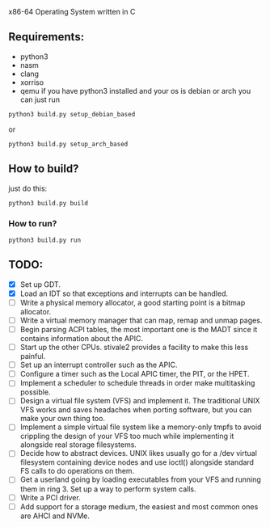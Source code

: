 x86-64 Operating System written in C

## Requirements:
- python3
- nasm
- clang
- xorriso
- qemu
if you have python3 installed and your os is debian or arch you can just run
```
python3 build.py setup_debian_based
```
or
```
python3 build.py setup_arch_based
```

## How to build?
just do this:
```
python3 build.py build
```
### How to run?
```
python3 build.py run
```

## TODO:
- [x] Set up GDT.
- [x] Load an IDT so that exceptions and interrupts can be handled.
- [ ] Write a physical memory allocator, a good starting point is a bitmap allocator.
- [ ] Write a virtual memory manager that can map, remap and unmap pages.
- [ ] Begin parsing ACPI tables, the most important one is the MADT since it contains information about the APIC.
- [ ] Start up the other CPUs. stivale2 provides a facility to make this less painful.
- [ ] Set up an interrupt controller such as the APIC.
- [ ] Configure a timer such as the Local APIC timer, the PIT, or the HPET.
- [ ] Implement a scheduler to schedule threads in order make multitasking possible.
- [ ] Design a virtual file system (VFS) and implement it. The traditional UNIX VFS works and saves headaches when porting software, but you can make your own thing too.
- [ ] Implement a simple virtual file system like a memory-only tmpfs to avoid crippling the design of your VFS too much while implementing it alongside real storage filesystems.
- [ ] Decide how to abstract devices. UNIX likes usually go for a /dev virtual filesystem containing device nodes and use ioctl() alongside standard FS calls to do operations on them.
- [ ] Get a userland going by loading executables from your VFS and running them in ring 3. Set up a way to perform system calls.
- [ ] Write a PCI driver.
- [ ] Add support for a storage medium, the easiest and most common ones are AHCI and NVMe.